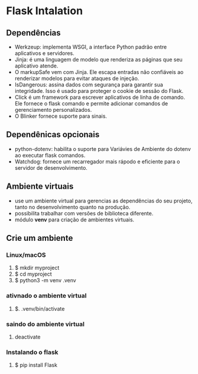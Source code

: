 # Flask Intalation

## Dependências 

- Werkzeup: implementa WSGI, a interface Python padrão entre aplicativos e servidores.
- Jinja: é uma linguagem de modelo que renderiza as páginas que seu aplicativo atende.
- O markupSafe vem com Jinja. Ele escapa entradas não confiáveis ao renderizar modelos para evitar ataques de injeção.
- IsDangerous: assina dados com segurança para garantir sua integridade. Isso é usado para proteger o cookie de sessão do Flask.
- Click é um framework para escrever aplicativos de linha de comando. Ele fornece o flask comando e permite adicionar comandos de gerenciamento personalizados.
- O Blinker fornece suporte para sinais.

## Dependênicas opcionais

- python-dotenv: habilita o suporte para Variávies de Ambiente do dotenv ao executar flask comandos.
- Watchdog: fornece um recarregador mais rápodo e eficiente para o servidor de desenvolvimento.

## Ambiente virtuais

- use um ambiente virtual para gerencias as dependências do seu projeto, tanto no desenvolvimento quanto na produção.
- possibilita trabalhar com versões de biblioteca diferente.
- módulo **venv** para criação de ambientes virtuais.

## Crie um ambiente

### Linux/macOS

1. $ mkdir myproject
2. $ cd myproject
3. $ python3 -m venv .venv

### ativnado o ambiente virtual

1. $. .venv/bin/activate

### saindo do ambiente virtual

1. deactivate

### Instalando o flask

1. $ pip install Flask
